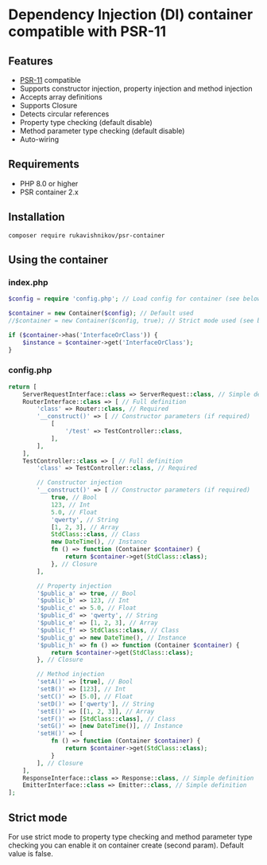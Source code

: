 # Dependency Injection (DI) container compatible with PSR-11

## Features

- [PSR-11](https://www.php-fig.org/psr/psr-11/) compatible
- Supports constructor injection, property injection and method injection
- Accepts array definitions
- Supports Closure
- Detects circular references
- Property type checking (default disable)
- Method parameter type checking (default disable)
- Auto-wiring

## Requirements

- PHP 8.0 or higher
- PSR container 2.x

## Installation

```
composer require rukavishnikov/psr-container
```

## Using the container

### index.php

```php
$config = require 'config.php'; // Load config for container (see below)

$container = new Container($config); // Default used
//$container = new Container($config, true); // Strict mode used (see below)

if ($container->has('InterfaceOrClass')) {
    $instance = $container->get('InterfaceOrClass');
}
```

### config.php

```php
return [
    ServerRequestInterface::class => ServerRequest::class, // Simple definition
    RouterInterface::class => [ // Full definition
        'class' => Router::class, // Required
        '__construct()' => [ // Constructor parameters (if required)
            [
                '/test' => TestController::class,
            ],
        ],
    ],
    TestController::class => [ // Full definition
        'class' => TestController::class, // Required

        // Constructor injection
        '__construct()' => [ // Constructor parameters (if required)
            true, // Bool
            123, // Int
            5.0, // Float
            'qwerty', // String
            [1, 2, 3], // Array
            StdClass::class, // Class
            new DateTime(), // Instance
            fn () => function (Container $container) {
                return $container->get(StdClass::class);
            }, // Closure
        ],

        // Property injection
        '$public_a' => true, // Bool
        '$public_b' => 123, // Int
        '$public_c' => 5.0, // Float
        '$public_d' => 'qwerty', // String
        '$public_e' => [1, 2, 3], // Array
        '$public_f' => StdClass::class, // Class
        '$public_g' => new DateTime(), // Instance
        '$public_h' => fn () => function (Container $container) {
            return $container->get(StdClass::class);
        }, // Closure

        // Method injection
        'setA()' => [true], // Bool
        'setB()' => [123], // Int
        'setC()' => [5.0], // Float
        'setD()' => ['qwerty'], // String
        'setE()' => [[1, 2, 3]], // Array
        'setF()' => [StdClass::class], // Class
        'setG()' => [new DateTime()], // Instance
        'setH()' => [
            fn () => function (Container $container) {
                return $container->get(StdClass::class);
            }
        ], // Closure
    ],
    ResponseInterface::class => Response::class, // Simple definition
    EmitterInterface::class => Emitter::class, // Simple definition
];
```

## Strict mode

For use strict mode to property type checking and method parameter type checking you can enable it on container create (second param). Default value is false.
